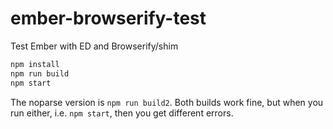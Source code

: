 ember-browserify-test
=====================

Test Ember with ED and Browserify/shim

```bash
npm install
npm run build
npm start
```

The noparse version is `npm run build2`.
Both builds work fine, but when you run either, i.e. `npm start`, then you get different errors.
